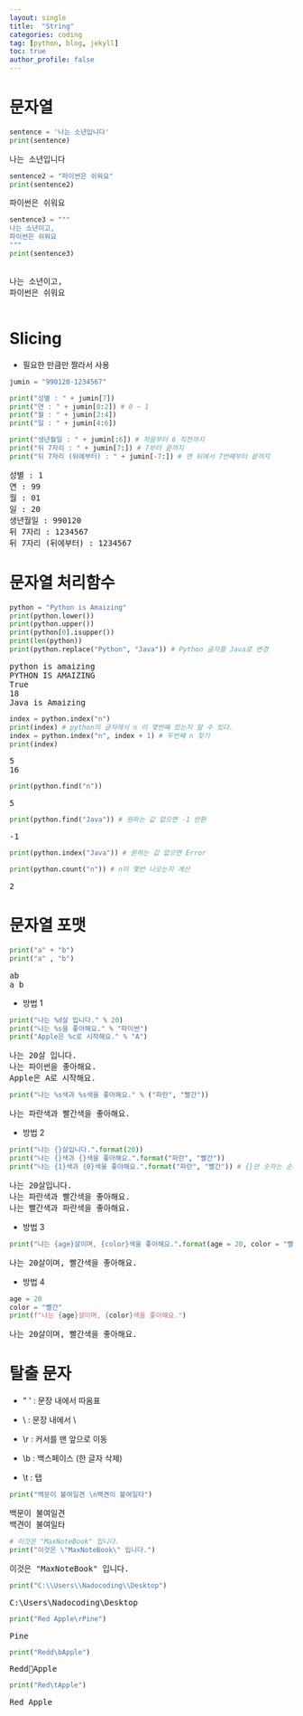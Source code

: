 ```yaml
---
layout: single
title:  "String"
categories: coding
tag: [python, blog, jekyll]
toc: true
author_profile: false
---
```


<head>
  <style>
    table.dataframe {
      white-space: normal;
      width: 100%;
      height: 240px;
      display: block;
      overflow: auto;
      font-family: Arial, sans-serif;
      font-size: 0.9rem;
      line-height: 20px;
      text-align: center;
      border: 0px !important;
    }

    table.dataframe th {
      text-align: center;
      font-weight: bold;
      padding: 8px;
    }

    table.dataframe td {
      text-align: center;
      padding: 8px;
    }

    table.dataframe tr:hover {
      background: #b8d1f3; 
    }

    .output_prompt {
      overflow: auto;
      font-size: 0.9rem;
      line-height: 1.45;
      border-radius: 0.3rem;
      -webkit-overflow-scrolling: touch;
      padding: 0.8rem;
      margin-top: 0;
      margin-bottom: 15px;
      font: 1rem Consolas, "Liberation Mono", Menlo, Courier, monospace;
      color: $code-text-color;
      border: solid 1px $border-color;
      border-radius: 0.3rem;
      word-break: normal;
      white-space: pre;
    }

  .dataframe tbody tr th:only-of-type {
      vertical-align: middle;
  }

  .dataframe tbody tr th {
      vertical-align: top;
  }

  .dataframe thead th {
      text-align: center !important;
      padding: 8px;
  }

  .page__content p {
      margin: 0 0 0px !important;
  }

  .page__content p > strong {
    font-size: 0.8rem !important;
  }

  </style>
</head>


# 문자열



```python
sentence = '나는 소년입니다'
print(sentence)
```

<pre>
나는 소년입니다
</pre>

```python
sentence2 = "파이썬은 쉬워요"
print(sentence2)
```

<pre>
파이썬은 쉬워요
</pre>

```python
sentence3 = """
나는 소년이고,
파이썬은 쉬워요
"""
print(sentence3)
```

<pre>

나는 소년이고,
파이썬은 쉬워요

</pre>
# Slicing



- 필요한 만큼만 짤라서 사용



```python
jumin = "990120-1234567"

print("성별 : " + jumin[7])
print("연 : " + jumin[0:2]) # 0 ~ 1
print("월 : " + jumin[2:4])
print("일 : " + jumin[4:6])

print("생년월일 : " + jumin[:6]) # 처음부터 6 직전까지
print("뒤 7자리 : " + jumin[7:]) # 7부터 끝까지
print("뒤 7자리 (뒤에부터) : " + jumin[-7:]) # 맨 뒤에서 7번째부터 끝까지
```

<pre>
성별 : 1
연 : 99
월 : 01
일 : 20
생년월일 : 990120
뒤 7자리 : 1234567
뒤 7자리 (뒤에부터) : 1234567
</pre>
# 문자열 처리함수



```python
python = "Python is Amaizing"
print(python.lower())
print(python.upper())
print(python[0].isupper())
print(len(python))
print(python.replace("Python", "Java")) # Python 글자를 Java로 변경
```

<pre>
python is amaizing
PYTHON IS AMAIZING
True
18
Java is Amaizing
</pre>

```python
index = python.index("n")
print(index) # python의 글자에서 n 이 몇번째 있는지 알 수 있다.
index = python.index("n", index + 1) # 두번째 n 찾기
print(index)
```

<pre>
5
16
</pre>

```python
print(python.find("n"))
```

<pre>
5
</pre>

```python
print(python.find("Java")) # 원하는 값 없으면 -1 반환
```

<pre>
-1
</pre>

```python
print(python.index("Java")) # 원하는 값 없으면 Error
```


```python
print(python.count("n")) # n이 몇번 나오는지 계산
```

<pre>
2
</pre>
# 문자열 포맷



```python
print("a" + "b")
print("a" , "b")
```

<pre>
ab
a b
</pre>
- 방법 1



```python
print("나는 %d살 입니다." % 20)
print("나는 %s을 좋아해요." % "파이썬")
print("Apple은 %c로 시작해요." % "A")
```

<pre>
나는 20살 입니다.
나는 파이썬을 좋아해요.
Apple은 A로 시작해요.
</pre>

```python
print("나는 %s색과 %s색을 좋아해요." % ("파란", "빨간"))
```

<pre>
나는 파란색과 빨간색을 좋아해요.
</pre>
- 방법 2



```python
print("나는 {}살입니다.".format(20))
print("나는 {}색과 {}색을 좋아해요.".format("파란", "빨간"))
print("나는 {1}색과 {0}색을 좋아해요.".format("파란", "빨간")) # {}안 숫자는 순서
```

<pre>
나는 20살입니다.
나는 파란색과 빨간색을 좋아해요.
나는 빨간색과 파란색을 좋아해요.
</pre>
- 방법 3



```python
print("나는 {age}살이며, {color}색을 좋아해요.".format(age = 20, color = "빨간"))
```

<pre>
나는 20살이며, 빨간색을 좋아해요.
</pre>
- 방법 4



```python
age = 20
color = "빨간"
print(f"나는 {age}살이며, {color}색을 좋아해요.")
```

<pre>
나는 20살이며, 빨간색을 좋아해요.
</pre>
# 탈출 문자

- \" \' : 문장 내에서 따옴표

- \\ : 문장 내에서 \

- \r : 커서를 맨 앞으로 이동

- \b : 백스페이스 (한 글자 삭제)

- \t : 탭



```python
print("백문이 불여일견 \n백견이 불여일타")
```

<pre>
백문이 불여일견 
백견이 불여일타
</pre>

```python
# 이것은 "MaxNoteBook" 입니다.
print("이것은 \"MaxNoteBook\" 입니다.")
```

<pre>
이것은 "MaxNoteBook" 입니다.
</pre>

```python
print("C:\\Users\\Nadocoding\\Desktop")
```

<pre>
C:\Users\Nadocoding\Desktop
</pre>

```python
print("Red Apple\rPine")
```

<pre>
Pine
</pre>

```python
print("Redd\bApple")
```

<pre>
ReddApple
</pre>

```python
print("Red\tApple")
```

<pre>
Red	Apple
</pre>